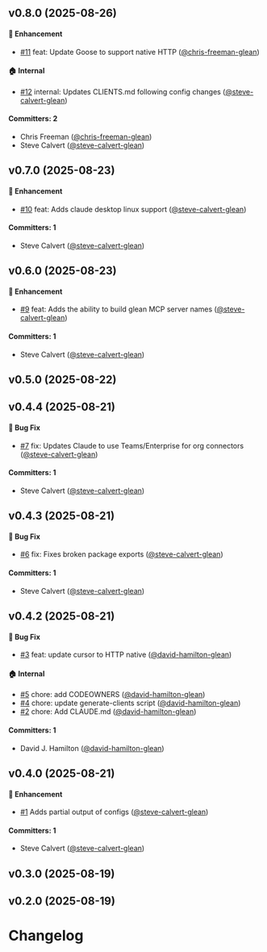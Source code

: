 






## v0.8.0 (2025-08-26)

#### :rocket: Enhancement
* [#11](https://github.com/gleanwork/mcp-config-schema/pull/11) feat: Update Goose to support native HTTP ([@chris-freeman-glean](https://github.com/chris-freeman-glean))

#### :house: Internal
* [#12](https://github.com/gleanwork/mcp-config-schema/pull/12) internal: Updates CLIENTS.md following config changes ([@steve-calvert-glean](https://github.com/steve-calvert-glean))

#### Committers: 2
- Chris Freeman ([@chris-freeman-glean](https://github.com/chris-freeman-glean))
- Steve Calvert ([@steve-calvert-glean](https://github.com/steve-calvert-glean))


## v0.7.0 (2025-08-23)

#### :rocket: Enhancement
* [#10](https://github.com/gleanwork/mcp-config-schema/pull/10) feat: Adds claude desktop linux support ([@steve-calvert-glean](https://github.com/steve-calvert-glean))

#### Committers: 1
- Steve Calvert ([@steve-calvert-glean](https://github.com/steve-calvert-glean))


## v0.6.0 (2025-08-23)

#### :rocket: Enhancement
* [#9](https://github.com/gleanwork/mcp-config-schema/pull/9) feat: Adds the ability to build glean MCP server names ([@steve-calvert-glean](https://github.com/steve-calvert-glean))

#### Committers: 1
- Steve Calvert ([@steve-calvert-glean](https://github.com/steve-calvert-glean))


## v0.5.0 (2025-08-22)

## v0.4.4 (2025-08-21)

#### :bug: Bug Fix
* [#7](https://github.com/gleanwork/mcp-config-schema/pull/7) fix: Updates Claude to use Teams/Enterprise for org connectors ([@steve-calvert-glean](https://github.com/steve-calvert-glean))

#### Committers: 1
- Steve Calvert ([@steve-calvert-glean](https://github.com/steve-calvert-glean))


## v0.4.3 (2025-08-21)

#### :bug: Bug Fix
* [#6](https://github.com/gleanwork/mcp-config-schema/pull/6) fix: Fixes broken package exports ([@steve-calvert-glean](https://github.com/steve-calvert-glean))

#### Committers: 1
- Steve Calvert ([@steve-calvert-glean](https://github.com/steve-calvert-glean))


## v0.4.2 (2025-08-21)

#### :bug: Bug Fix
* [#3](https://github.com/gleanwork/mcp-config-schema/pull/3) feat: update cursor to HTTP native ([@david-hamilton-glean](https://github.com/david-hamilton-glean))

#### :house: Internal
* [#5](https://github.com/gleanwork/mcp-config-schema/pull/5) chore: add CODEOWNERS ([@david-hamilton-glean](https://github.com/david-hamilton-glean))
* [#4](https://github.com/gleanwork/mcp-config-schema/pull/4) chore: update generate-clients script ([@david-hamilton-glean](https://github.com/david-hamilton-glean))
* [#2](https://github.com/gleanwork/mcp-config-schema/pull/2) chore: Add CLAUDE.md ([@david-hamilton-glean](https://github.com/david-hamilton-glean))

#### Committers: 1
- David J. Hamilton ([@david-hamilton-glean](https://github.com/david-hamilton-glean))


## v0.4.0 (2025-08-21)

#### :rocket: Enhancement
* [#1](https://github.com/gleanwork/mcp-config-schema/pull/1) Adds partial output of configs ([@steve-calvert-glean](https://github.com/steve-calvert-glean))

#### Committers: 1
- Steve Calvert ([@steve-calvert-glean](https://github.com/steve-calvert-glean))


## v0.3.0 (2025-08-19)


## v0.2.0 (2025-08-19)


# Changelog
